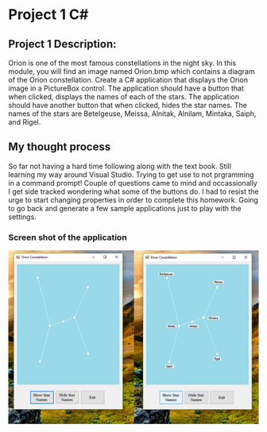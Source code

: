 # Project 1 C#

## Project 1 Description:
Orion is one of the most famous constellations in the night sky.  In this module, you will find an image named Orion.bmp which contains a diagram of the Orion constellation.  Create a C# application that displays the Orion image in a PictureBox control.  The application should have a button that when clicked, displays the names of each of the stars.  The application should have another button that when clicked, hides the star names.  The names of the stars are Betelgeuse, Meissa, Alnitak, Alnilam, Mintaka, Saiph, and Rigel.

## My thought process

So far not having a hard time following along with the text book. Still learning my way around Visual Studio. Trying to get use to not prgramming in a command prompt! Couple of questions came to mind and occassionally I get side tracked wondering what some of the buttons do. I had to resist the urge to start changing properties in order to complete this homework. Going to go back and generate a few sample applications just to play with the settings.

### Screen shot of the application

![alt text](https://github.com/Inteligirl/orionProject1/blob/master/module1.png "Show the Stars")
